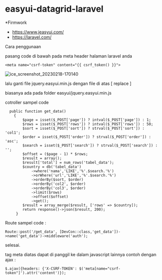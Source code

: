 # easyui-datagrid-laravel
 *Firmwork
 - https://www.jeasyui.com/
 - https://laravel.com/
 
Cara penggunaan

pasang code di bawah pada meta header halaman laravel anda
```
<meta name="csrf-token" content="{{ csrf_token() }}">
```
![ice_screenshot_20230218-170140](https://user-images.githubusercontent.com/67509798/219851831-cda94be4-64ad-40df-b7e3-2d79bf562395.png)

lalu ganti file jquery.easyui.min.js dengan file di atas [ replace ]

biasanya ada pada folder easyui/jquery.easyui.min.js

cotroller sampel code 
```
  public function get_data()
    {
        $page = isset($_POST['page']) ? intval($_POST['page']) : 1;
        $rows = isset($_POST['rows']) ? intval($_POST['rows']) : 50;
        $sort = isset($_POST['sort']) ? strval($_POST['sort']) : 'col1';
        $order = isset($_POST['order']) ? strval($_POST['order']) : 'asc';
        $search = isset($_POST['search']) ? strval($_POST['search']) : '';
        $offset = ($page - 1) * $rows;
        $result = array();
        $result['total'] = num_rows('tabel_data');
        $country = db('tabel_data')
            ->where('nama','LIKE','%'.$search.'%')
            ->orWhere('url','LIKE','%'.$search.'%')
            ->orderBy($sort, $order)
            ->orderBy('col2', $order)
            ->orderBy('col3', $order)
            ->limit($rows)
            ->offset($offset)
            ->get();
        $result = array_merge($result, ['rows' => $country]);
        return response()->json($result, 200);
     }
```

Route sampel code :
```
Route::post('/get_data', [DevCon::class,'get_data'])->name('get_data')->middleware('auth');
```
selesai.

tag meta diatas dapat di panggil ke dalam javascript lainnya 
contoh dengan ajax :
```
$.ajax({headers: {'X-CSRF-TOKEN': $('meta[name="csrf-token"]').attr('content')});
```
